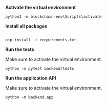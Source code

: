**Activate the virtual environment**
```
python3 -m blockchain-env\Scripts\activate
````

**Install all packages**
```

pip install -r requirements.txt
```

**Run the tests**

Make sure to activate the virtual environment.

```
python -m pytest backend/tests
```

**Run the application API**

Make sure to activate the virtual environment.

```
python -m backend.app
```